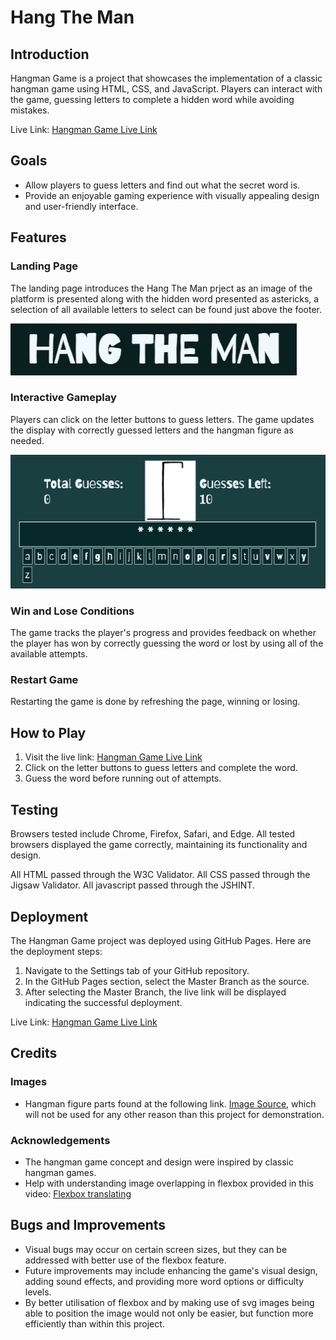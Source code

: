 # Hang The Man

## Introduction
Hangman Game is a project that showcases the implementation of a classic hangman game using HTML, CSS, and JavaScript. Players can interact with the game, guessing letters to complete a hidden word while avoiding mistakes.

Live Link: [Hangman Game Live Link](https://deklyn00.github.io/hang-the-man/)

## Goals
- Allow players to guess letters and find out what the secret word is.
- Provide an enjoyable gaming experience with visually appealing design and user-friendly interface.

## Features
### Landing Page
The landing page introduces the Hang The Man prject as an image of the platform is presented along with the hidden word presented as astericks, a selection of all available letters to select can be found just above the footer. 

![Title Image](assets/images/Title.PNG)

### Interactive Gameplay
Players can click on the letter buttons to guess letters. The game updates the display with correctly guessed letters and the hangman figure as needed.

![Game Image](assets/images/gamescrnsht.PNG)

### Win and Lose Conditions
The game tracks the player's progress and provides feedback on whether the player has won by correctly guessing the word or lost by using all of the available attempts.

### Restart Game
Restarting the game is done by refreshing the page, winning or losing.

## How to Play
1. Visit the live link: [Hangman Game Live Link](https://deklyn00.github.io/hang-the-man/)
2. Click on the letter buttons to guess letters and complete the word.
3. Guess the word before running out of attempts.

## Testing
Browsers tested include Chrome, Firefox, Safari, and Edge. All tested browsers displayed the game correctly, maintaining its functionality and design.

All HTML passed through the W3C Validator. All CSS passed through the Jigsaw Validator. All javascript passed through the JSHINT.

## Deployment
The Hangman Game project was deployed using GitHub Pages. Here are the deployment steps:
1. Navigate to the Settings tab of your GitHub repository.
2. In the GitHub Pages section, select the Master Branch as the source.
3. After selecting the Master Branch, the live link will be displayed indicating the successful deployment.

Live Link: [Hangman Game Live Link](https://deklyn00.github.io/hang-the-man/)

## Credits
### Images
- Hangman figure parts found at the following link. [Image Source](https://www.amazon.com/Hangman-Game-Engraved-Rubber-Pieces/dp/B01ELRK9S0), which will not be used for any other reason than this project for demonstration.

### Acknowledgements
- The hangman game concept and design were inspired by classic hangman games.
- Help with understanding image overlapping in flexbox provided in this video: [Flexbox translating](https://www.youtube.com/embed/qyQm8YeGMJQ?si=QeO3j5dq2CWV3Xts)


## Bugs and Improvements
- Visual bugs may occur on certain screen sizes, but they can be addressed with better use of the flexbox feature.
- Future improvements may include enhancing the game's visual design, adding sound effects, and providing more word options or difficulty levels.
- By better utilisation of flexbox and by making use of svg images being able to position the image would not only be easier, but function more efficiently than within this project.